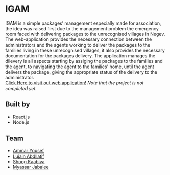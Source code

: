 # IGAM
IGAM is a simple packages’ management especially made for association, the idea was raised first due to the management problem the emergency room faced with delivering packages to the unrecognised villages in Negev.  
The web-application provides the necessary connection between the administrators and the agents working to deliver the packages to the families living in these unrecognised villages, it also provides the necessary documentation for the packages delivery. The application manages the dilevery is all aspects starting by assiging the packages to the families and the agent, to navigating the agent to the families' home, until the agent delivers the package, giving the appropriate status of the delivery to the administrator.  
[Click Here to visit out web application!](https://igam.netlify.app/)
*Note that the project is not completed yet.*
 
## Built by 
- React.js
- Node.js

## Team
- [Ammar Yousef](https://github.com/Ammaryus)  
- [Lujain Abdllatif](https://github.com/Lujain-AbdUllatif)  
- [Shoog Kaabiya](https://github.com/shoogkabiya)  
- [Myassar Jabalee](https://github.com/myassar1211)


